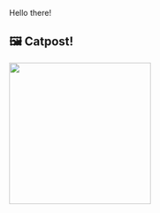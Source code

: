 Hello there!



## 🖼️ Catpost!

<sub>
    <img src="https://cdn2.thecatapi.com/images/4M4rLIXeN.jpg" height="256">
</sub>

